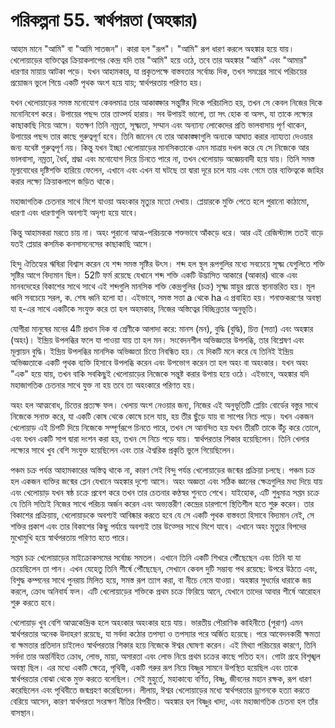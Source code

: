# পরিকল্পনা 55. স্বার্থপরতা (অহঙ্কার)

আহাম মানে "আমি" বা "আমি সাতজন"। কারা হল "রূপ"। "আমি" রূপ ধারণ করলে অহঙ্কার হয়ে যায়। খেলোয়াড়ের ব্যক্তিত্বের ক্রিয়াকলাপের কেন্দ্র যদি তার "আমি" হয়ে ওঠে, তবে তার অহঙ্কার "আমি" এবং "আমার" ধারণার মায়ায় আটকা পড়ে। যখন আহামকার, যা প্রকৃতপক্ষে বাস্তবতার সর্বোচ্চ দিক, তখন সমগ্রের সাথে পরিচয়ের প্রয়োজন ভুলে গিয়ে একটি পৃথক অংশ হয়ে যায়; স্বার্থপরতায় পরিণত হয়।

যখন খেলোয়াড়ের সমস্ত মনোযোগ কেবলমাত্র তার আকাঙ্ক্ষার সন্তুষ্টির দিকে পরিচালিত হয়, তখন সে কেবল নিজের দিকে মনোনিবেশ করে। উপায়ের পছন্দ তার তাত্পর্য হারায়। সব উপায়ই ভালো, তা সৎ হোক বা অসৎ, যা তাকে লক্ষ্যের কাছাকাছি নিয়ে আসে। যতক্ষণ তিনি নম্রতা, সূক্ষ্মতা, সম্মান এবং অন্যান্য লোকেদের প্রতি ভালবাসায় পূর্ণ থাকেন, উপায়ের পছন্দ তার কাছে গুরুত্বপূর্ণ হবে। তিনি জানেন যে তার আকাঙ্ক্ষাগুলি অন্যকে আঘাত করার ন্যায্যতা দেওয়ার জন্য যথেষ্ট গুরুত্বপূর্ণ নয়। কিন্তু যখন ইচ্ছা খেলোয়াড়ের মানসিকতাকে এমন মাত্রায় দখল করে যে সে নিজেকে আর ভালবাসা, নম্রতা, ধৈর্য, শ্রদ্ধা এবং মনোযোগ দিয়ে চিনতে পারে না, তখন খেলোয়াড় অজ্ঞেয়বাদী হয়ে যায়। তিনি সমস্ত মূল্যবোধের দৃষ্টিশক্তি হারিয়ে ফেলেন, এখানে এবং এখন যা ঘটছে তা দ্বারা দূরে চলে যায় এবং গেমে তার ব্যক্তিত্বকে জাহির করার লক্ষ্যে ক্রিয়াকলাপে জড়িত থাকে।

মহাজাগতিক চেতনার সাথে মিশে যাওয়া অহংকার মৃত্যুর মতো দেখায়। প্লেয়ারকে মুক্তি পেতে হলে পুরানো কাঠামো, ধারণা এবং ধারণাগুলি অবশ্যই অদৃশ্য হয়ে যাবে।

কিন্তু আহামকরা মরতে চায় না। অহং পুরানো আত্ম-পরিচয়কে শক্তভাবে আঁকড়ে ধরে। আর এই রেজিস্ট্যান্স ততই বাড়ে যতই প্লেয়ার কসমিক কনসাসনেসের কাছাকাছি আসে।

হিন্দু ঐতিহ্যের ঋষিরা বিশ্বাস করেন যে শব্দ সমস্ত সৃষ্টির উৎস। শব্দ হল স্থূল রূপগুলির মধ্যে সবচেয়ে সূক্ষ্ম যেগুলিতে শক্তি সৃষ্টির আগে বিদ্যমান ছিল। 52টি ফর্ম রয়েছে যেখানে শব্দ শক্তি একটি উদ্ভাসিত আকারে (আকার) থাকে এবং মানবদেহের বিকাশের সাথে সাথে এই শব্দগুলি মানসিক শক্তি কেন্দ্রগুলির (চক্র) সূক্ষ্ম স্নায়ুর প্রান্তে স্থানান্তরিত হয়। মূল ধ্বনি সবচেয়ে সরল, ক. শেষ ধ্বনি হলো হা। এইভাবে, সমস্ত সত্তা a থেকে ha এ প্রবাহিত হয়। শনাক্তকরণের অবস্থা যা হ-এর সাথে একটিকে সংযুক্ত করে তা হল অহমকার, নিজের অস্তিত্বের বিচ্ছিন্নতার অনুভূতি।

যোগীরা মানুষের মনের 4টি প্রধান দিক বা শ্রেণীকে আলাদা করে: মানস (মন), বুদ্ধি (বুদ্ধি), চিত্ত (সত্তা) এবং অহঙ্কার (অহং)। ইন্দ্রিয় উপলব্ধির ফলে যা পাওয়া যায় তা হল মন। সংবেদনশীল অভিজ্ঞতার উপলব্ধি, তার বিশ্লেষণ এবং মূল্যায়ন বুদ্ধি। ইন্দ্রিয় উপলব্ধির মানসিক অভিজ্ঞতা চিত্তে নিবন্ধিত হয়। যে দিকটি মনে করে যে তিনিই ইন্দ্রিয় অভিজ্ঞতাকে একটি পৃথক ব্যক্তি হিসাবে উপলব্ধি করেন এবং উপভোগ করেন তা হল অহং বা অহংকার। যখন অহং "এক" হয়ে যায়, তখন বাকি সবকিছুই খেলোয়াড়ের নিজেকে সন্তুষ্ট করার উপায় হয়ে ওঠে। এইভাবে, অহঙ্কার যদি মহাজাগতিক চেতনার সাথে যুক্ত না হয় তবে তা অহংকারে পরিণত হয়।

অহং হল আত্মবোধ, চিত্তের প্রত্যক্ষ ফল। খেলায় অংশ নেওয়ার জন্য, নিজের এই অনুভূতিটি প্লেয়িং বোর্ডের বস্তুর সাথে নিজেকে সনাক্ত করে, যা একটি কোষ থেকে কোষে চলে যায়, হয় তীর ছুঁড়ে যায় বা সাপের নিচে পড়ে। যখন একজন খেলোয়াড় এই চিপটি দিয়ে নিজেকে সম্পূর্ণরূপে চিনতে পারে, তখন সে আনন্দিত হয় যখন তীরটি তাকে উঁচু করে তোলে, এবং যখন একটি সাপ দ্বারা দংশন করা হয়, তখন সে নিচে পড়ে যায়। স্বার্থপরতার শিকার হয়েছিলেন। তিনি খেলার লক্ষ্যের সাথে খুব বেশি সংযুক্ত হয়েছিলেন এবং তার ঐশ্বরিক প্রকৃতি ভুলে গিয়েছিলেন।

পঞ্চম চক্র পর্যন্ত আহামকারের অস্তিত্ব থাকে না, কারণ সেই বিন্দু পর্যন্ত খেলোয়াড়ের জন্মের প্রক্রিয়া চলছে। পঞ্চম চক্র হল একজন ব্যক্তির জন্মের প্লেন যেখানে অহঙ্কার দৃশ্যে আসে। অহং অজ্ঞতা এবং সঠিক জ্ঞানের ক্ষেত্রগুলির মধ্য দিয়ে যায় এবং খেলোয়াড় যখন ষষ্ঠ চক্রে প্রবেশ করে তখন তার চেতনার কণ্ঠস্বর শুনতে শেখে। যাইহোক, এটি শুধুমাত্র সপ্তম চক্রে যে তিনি সত্যিই নিজের সাথে পরিচয় অর্জন করেন এবং অভ্যন্তরীণ কেন্দ্রের চারপাশে স্থিতিশীল হতে শুরু করেন। তার বিকাশের প্রক্রিয়ায়, খেলোয়াড়কে অবশ্যই আবিষ্কার করতে হবে যে সে একটি পৃথক বাস্তবতা হিসাবে বিদ্যমান নেই, সে শক্তির প্রকাশ এবং তার বিকাশের কিছু পর্যায়ে অবশ্যই তার উত্সের সাথে মিশে যাবে। এখানে অহং মৃত্যুর বিপদের মুখোমুখি হয়ে স্বার্থপরতায় পরিণত হতে পারে।

সপ্তম চক্র খেলোয়াড়ের মাইক্রোকসমের সর্বোচ্চ সমতল। এখানে তিনি একটি শিখরে পৌঁছেছেন এবং তিনি যা যা চেয়েছিলেন তা পান। এখন যেহেতু তিনি শীর্ষে পৌঁছেছেন, সেখানে কেবল দুটি সম্ভাব্য পথ রয়েছে: উপরে উঠতে এবং, বিশুদ্ধ কম্পনের সাথে পুনরায় মিলিত হয়ে, সমস্ত রূপ ত্যাগ করা, বা নীচে নেমে যাওয়া। অহঙ্কার সুধর্মের ধারাকে জয় করলে, ক্রোধ অনিবার্য ফল। এটি খেলোয়াড়ের শক্তিকে প্রথম চক্রে ফিরিয়ে আনে, যেখানে তাদের আবার শীর্ষে আরোহন শুরু করতে হবে।

খেলোয়াড় খুব বেশি আত্মকেন্দ্রিক হলে অহংকার অহংকার হয়ে যায়। ভারতীয় পৌরাণিক কাহিনীতে (পুরাণ) এমন স্বার্থপরতার অনেক উদাহরণ রয়েছে, যা সর্বদা কঠোর তপস্যা ও তপস্যার পরে অর্জিত হয়েছে। পরে আবেদনকারী ক্ষমতা বা ক্ষমতার প্রতিদান চাইলেও স্বার্থপরতার শিকার হয়ে নিজেকে ঈশ্বর ঘোষণা করেন। এই মিথ্যা পরিচয়ের কারণে, তিনি সর্বদা তার অন্তর্নিহিত ক্রোধ, লোভ, মায়া, অসারতা এবং লোভ নিয়ে প্রথম চক্রের কাছে পতিত হন। গোটা গ্রহে বিশৃঙ্খল অবস্থা ছিল। এর মধ্যে একটি ক্ষেত্রে, পৃথিবী, একটি গরুর রূপ নিয়ে বিষ্ণুর সামনে উপস্থিত হয়েছিল এবং তাকে স্বার্থপরতার বোঝা থেকে মুক্ত করতে বলেছিল। সেই মুহুর্তে, মহাকাব্যে বর্ণিত, বিষ্ণু, জীবনের মহান রক্ষক, রূপ ধারণ করেছিলেন এবং পৃথিবীতে জন্মগ্রহণ করেছিলেন। লীলায়, ঈশ্বর খেলোয়াড়ের মধ্যে স্বার্থপরতার ড্রাগনকে হত্যা করতে বেরিয়ে আসেন, কারণ স্বার্থপরতা সংরক্ষণ নীতির বিপরীত। অহঙ্কার হল বিষ্ণুর খাদ্য, এবং মহাজাগতিক চেতনা হল তাঁর বাসস্থান।
